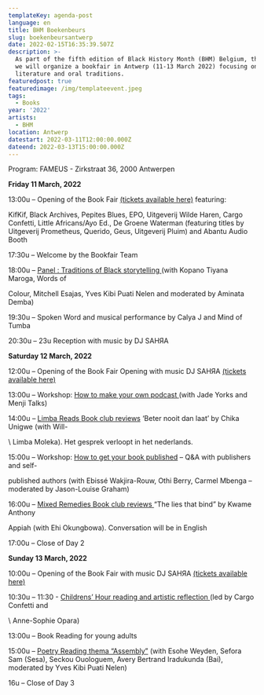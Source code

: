 ```yaml
---
templateKey: agenda-post
language: en
title: BHM Boekenbeurs
slug: boekenbeursantwerp
date: 2022-02-15T16:35:39.507Z
description: >-
  As part of the fifth edition of Black History Month (BHM) Belgium, this year
  we will organize a bookfair in Antwerp (11-13 March 2022) focusing on black
  literature and oral traditions.
featuredpost: true
featuredimage: /img/templateevent.jpeg
tags:
  - Books
year: '2022'
artists:
  - BHM
location: Antwerp
datestart: 2022-03-11T12:00:00.000Z
dateend: 2022-03-13T15:00:00.000Z
---
```

Program: FAMEUS - Zirkstraat 36, 2000 Antwerpen 

**Friday 11 March, 2022**

13:00u – Opening of the Book Fair [(tickets available here)](https://www.eventbrite.be/e/264488250477) featuring: 

KifKif, Black Archives, Pepites Blues, EPO, Uitgeverij Wilde Haren, Cargo Confetti, Little Africans/Ayo Ed., De Groene Waterman (featuring titles by Uitgeverij Prometheus, Querido, Geus, Uitgeverij Pluim)  and Abantu Audio Booth 

17:30u – Welcome by the Bookfair Team  

18:00u – [Panel : Traditions of Black storytelling ](https://www.eventbrite.be/e/262149615557)(with Kopano Tiyana Maroga, Words of 

Colour, Mitchell Esajas, Yves Kibi Puati Nelen and moderated by Aminata Demba)  

19:30u – Spoken Word and musical performance by Calya J and Mind of Tumba 

20:30u – 23u  Reception with music by DJ SAHЯA

**Saturday 12 March, 2022**  

12:00u – Opening of the Book Fair Opening with music DJ SAHЯA  [(tickets available here)](https://www.eventbrite.be/e/264488250477)

13:00u – Workshop: [How to make your own podcast ](https://www.eventbrite.be/e/264535441627)(with Jade Yorks and Menji Talks)

14:00u – [Limba Reads Book club reviews](https://www.eventbrite.be/e/267063071837) ‘Beter nooit dan laat’ by Chika Unigwe (with Will-

\    Limba Moleka). Het gesprek verloopt in het nederlands.

15:00u – Workshop: [How to get your book published](https://www.eventbrite.be/e/264565902737) – Q&A with publishers and self-

published authors (with Ebissé Wakjira-Rouw, Othi Berry, Carmel Mbenga – moderated by Jason-Louise Graham)

16:00u – [Mixed Remedies Book club reviews ](https://www.eventbrite.be/e/267091115717)“The lies that bind” by Kwame Anthony 

  Appiah (with Ehi Okungbowa). Conversation will be in English

17:00u – Close of Day 2

**Sunday 13 March, 2022**

10:00u – Opening of the Book Fair with music DJ SAHЯA  [(tickets available here)](https://www.eventbrite.be/e/264488250477)

10:30u – 11:30 - [Childrens’ Hour reading and artistic reflection ](https://www.eventbrite.be/e/264589102127)(led by Cargo Confetti and 

\    Anne-Sophie Opara)

13:00u – Book Reading for young adults

15:00u – [Poetry Reading thema “Assembly”](https://www.eventbrite.be/e/267101356347) (with Esohe Weyden, Sefora Sam (Sesa), Seckou Ouologuem, Avery Bertrand Iradukunda (Bai), moderated by Yves Kibi Puati Nelen)

16u – Close of Day 3
